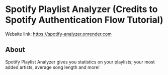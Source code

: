 # Spotify Playlist Analyzer (Credits to Spotify Authentication Flow Tutorial)

Website link: https://spotify-analyzer.onrender.com

## About

Spotify Playlist Analyzer gives you statistics on your playlists; your most added artists, average song length and more!


